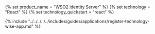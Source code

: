 {% set product_name = "WSO2 Identity Server" %}
{% set technology = "React" %}
{% set technology_quickstart = "react" %}

{% include "../../../../../includes/guides/applications/register-technology-wise-app.md" %}
